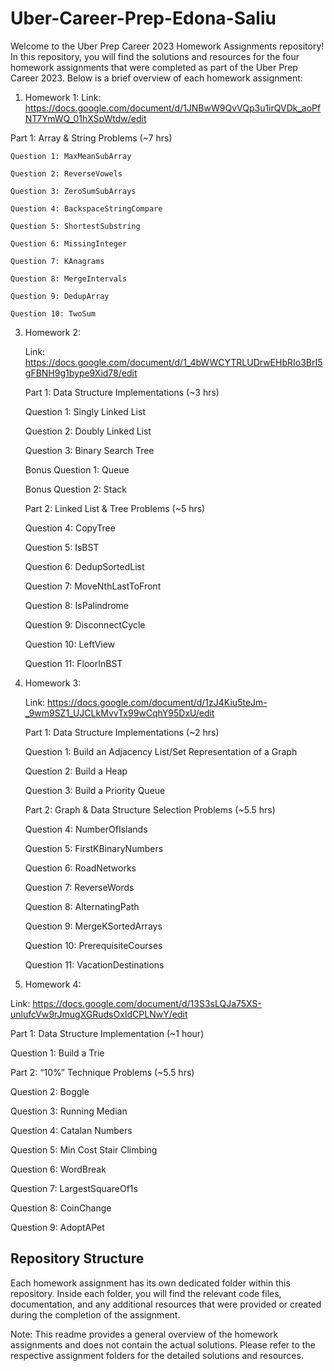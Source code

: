 # Uber-Career-Prep-Edona-Saliu

Welcome to the Uber Prep Career 2023 Homework Assignments repository! In this repository, you will find the solutions and resources for the four homework assignments that were completed as part of the Uber Prep Career 2023.
Below is a brief overview of each homework assignment:
1. Homework 1:
  Link: https://docs.google.com/document/d/1JNBwW9QvVQp3u1irQVDk_aoPfNT7YmWQ_01hXSpWtdw/edit

  Part 1: Array & String Problems (~7 hrs)
  
    Question 1: MaxMeanSubArray
    
    Question 2: ReverseVowels
    
    Question 3: ZeroSumSubArrays
    
    Question 4: BackspaceStringCompare
    
    Question 5: ShortestSubstring
    
    Question 6: MissingInteger
    
    Question 7: KAnagrams
    
    Question 8: MergeIntervals
    
    Question 9: DedupArray
    
    Question 10: TwoSum

3. Homework 2:
   
   Link: https://docs.google.com/document/d/1_4bWWCYTRLUDrwEHbRIo3BrI5gFBNH9g1bype9Xid78/edit
   
   Part 1: Data Structure Implementations (~3 hrs)
   
      Question 1: Singly Linked List
   
      Question 2: Doubly Linked List
   
      Question 3: Binary Search Tree
   
      Bonus Question 1: Queue
   
      Bonus Question 2: Stack
   
    Part 2: Linked List & Tree Problems (~5 hrs)
   
      Question 4: CopyTree
   
      Question 5: IsBST
   
      Question 6: DedupSortedList
   
      Question 7: MoveNthLastToFront
   
      Question 8: IsPalindrome
   
      Question 9: DisconnectCycle
   
      Question 10: LeftView
   
      Question 11: FloorInBST

5. Homework 3:
   
   Link: https://docs.google.com/document/d/1zJ4Kiu5teJm-_9wm9SZ1_UJCLkMvvTx99wCqhY95DxU/edit
   
   Part 1: Data Structure Implementations (~2 hrs)
   
    Question 1: Build an Adjacency List/Set Representation of a Graph
   
    Question 2: Build a Heap
   
    Question 3: Build a Priority Queue
   
   Part 2: Graph & Data Structure Selection Problems (~5.5 hrs)
   
    Question 4: NumberOfIslands
   
    Question 5: FirstKBinaryNumbers
   
    Question 6: RoadNetworks
   
    Question 7: ReverseWords
   
    Question 8: AlternatingPath
   
    Question 9: MergeKSortedArrays
   
    Question 10: PrerequisiteCourses
   
    Question 11: VacationDestinations

7. Homework 4:
   
  Link: https://docs.google.com/document/d/13S3sLQJa75XS-unlufcVw9rJmugXGRudsOxIdCPLNwY/edit 
  
  Part 1: Data Structure Implementation (~1 hour)
  
  Question 1: Build a Trie
  
  Part 2: “10%” Technique Problems (~5.5 hrs)
  
  Question 2: Boggle
  
  Question 3: Running Median
  
  Question 4: Catalan Numbers
  
  Question 5: Min Cost Stair Climbing
  
  Question 6: WordBreak
  
  Question 7: LargestSquareOf1s
  
  Question 8: CoinChange
  
  Question 9: AdoptAPet




## Repository Structure

Each homework assignment has its own dedicated folder within this repository. Inside each folder, you will find the relevant code files, documentation, and any additional resources that were provided or created during the completion of the assignment.

Note: This readme provides a general overview of the homework assignments and does not contain the actual solutions. Please refer to the respective assignment folders for the detailed solutions and resources.

